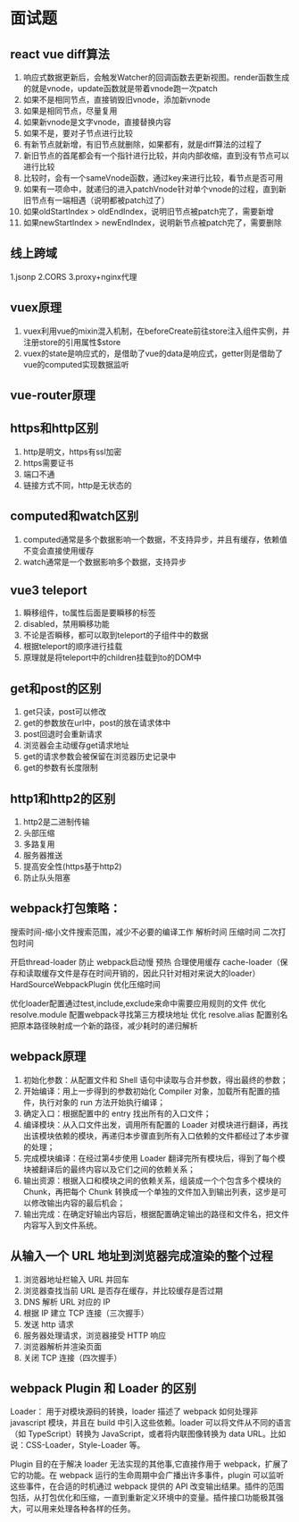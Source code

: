 # 面试题

## react vue diff算法

1. 响应式数据更新后，会触发Watcher的回调函数去更新视图。render函数生成的就是vnode，update函数就是带着vnode跑一次patch
2. 如果不是相同节点，直接销毁旧vnode，添加新vnode
3. 如果是相同节点，尽量复用
4. 如果新vnode是文字vnode，直接替换内容
5. 如果不是，要对子节点进行比较
6. 有新节点就新增，有旧节点就删除，如果都有，就是diff算法的过程了
7. 新旧节点的首尾都会有一个指针进行比较，并向内部收缩，直到没有节点可以进行比较
8. 比较时，会有一个sameVnode函数，通过key来进行比较，看节点是否可用
9. 如果有一项命中，就递归的进入patchVnode针对单个vnode的过程，直到新旧节点有一端相遇（说明都被patch过了）
10. 如果oldStartIndex > oldEndIndex，说明旧节点被patch完了，需要新增
11. 如果newStartIndex > newEndIndex，说明新节点被patch完了，需要删除

## 线上跨域

1.jsonp
2.CORS
3.proxy+nginx代理

## vuex原理

1. vuex利用vue的mixin混入机制，在beforeCreate前往store注入组件实例，并注册store的引用属性$store
2. vuex的state是响应式的，是借助了vue的data是响应式，getter则是借助了vue的computed实现数据监听

## vue-router原理

## https和http区别

1. http是明文，https有ssl加密
2. https需要证书
3. 端口不通
4. 链接方式不同，http是无状态的

## computed和watch区别

1. computed通常是多个数据影响一个数据，不支持异步，并且有缓存，依赖值不变会直接使用缓存
2. watch通常是一个数据影响多个数据，支持异步

## vue3 teleport

1. 瞬移组件，to属性后面是要瞬移的标签
2. disabled，禁用瞬移功能
3. 不论是否瞬移，都可以取到teleport的子组件中的数据
4. 根据teleport的顺序进行挂载
5. 原理就是将teleport中的children挂载到to的DOM中

## get和post的区别 

1. get只读，post可以修改
2. get的参数放在url中，post的放在请求体中
3. post回退时会重新请求
4. 浏览器会主动缓存get请求地址
5. get的请求参数会被保留在浏览器历史记录中
6. get的参数有长度限制

## http1和http2的区别

1. http2是二进制传输
2. 头部压缩
3. 多路复用
4. 服务器推送
5. 提高安全性(https基于http2)
6. 防止队头阻塞

## webpack打包策略：
搜索时间-缩小文件搜索范围，减少不必要的编译工作
解析时间
压缩时间
二次打包时间

开启thread-loader
防止 webpack启动慢  预热
合理使用缓存 cache-loader（保存和读取缓存文件是存在时间开销的，因此只针对相对来说大的loader） HardSourceWebpackPlugin
优化压缩时间

优化loader配置通过test,include,exclude来命中需要应用规则的文件
优化 resolve.module 配置webpack寻找第三方模块地址
优化 resolve.alias 配置别名把原本路径映射成一个新的路径，减少耗时的递归解析

## webpack原理

1. 初始化参数：从配置文件和 Shell 语句中读取与合并参数，得出最终的参数；
2. 开始编译：用上一步得到的参数初始化 Compiler 对象，加载所有配置的插件，执行对象的 run 方法开始执行编译；
3. 确定入口：根据配置中的 entry 找出所有的入口文件；
4. 编译模块：从入口文件出发，调用所有配置的 Loader 对模块进行翻译，再找出该模块依赖的模块，再递归本步骤直到所有入口依赖的文件都经过了本步骤的处理；
5. 完成模块编译：在经过第4步使用 Loader 翻译完所有模块后，得到了每个模块被翻译后的最终内容以及它们之间的依赖关系；
6. 输出资源：根据入口和模块之间的依赖关系，组装成一个个包含多个模块的 Chunk，再把每个 Chunk 转换成一个单独的文件加入到输出列表，这步是可以修改输出内容的最后机会；
7. 输出完成：在确定好输出内容后，根据配置确定输出的路径和文件名，把文件内容写入到文件系统。

## 从输入一个 URL 地址到浏览器完成渲染的整个过程

1. 浏览器地址栏输入 URL 并回车
2. 浏览器查找当前 URL 是否存在缓存，并比较缓存是否过期
3. DNS 解析 URL 对应的 IP
4. 根据 IP 建立 TCP 连接（三次握手）
5. 发送 http 请求
6. 服务器处理请求，浏览器接受 HTTP 响应
7. 浏览器解析并渲染页面
8. 关闭 TCP 连接（四次握手）

## webpack Plugin 和 Loader 的区别

Loader：
用于对模块源码的转换，loader 描述了 webpack 如何处理非 javascript 模块，并且在 build 中引入这些依赖。loader 可以将文件从不同的语言（如 TypeScript）转换为 JavaScript，或者将内联图像转换为 data URL。比如说：CSS-Loader，Style-Loader 等。

Plugin
目的在于解决 loader 无法实现的其他事,它直接作用于 webpack，扩展了它的功能。在 webpack 运行的生命周期中会广播出许多事件，plugin 可以监听这些事件，在合适的时机通过 webpack 提供的 API 改变输出结果。插件的范围包括，从打包优化和压缩，一直到重新定义环境中的变量。插件接口功能极其强大，可以用来处理各种各样的任务。

